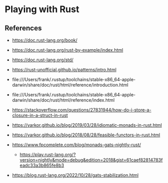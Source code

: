 # Playing with Rust


## References

- https://doc.rust-lang.org/book/
- https://doc.rust-lang.org/rust-by-example/index.html
- https://doc.rust-lang.org/std/

- https://rust-unofficial.github.io/patterns/intro.html

- file:///Users/frank/.rustup/toolchains/stable-x86_64-apple-darwin/share/doc/rust/html/reference/introduction.html
- file:///Users/frank/.rustup/toolchains/stable-x86_64-apple-darwin/share/doc/rust/html/reference/index.html

- https://stackoverflow.com/questions/27831944/how-do-i-store-a-closure-in-a-struct-in-rust

- https://varkor.github.io/blog/2019/03/28/idiomatic-monads-in-rust.html
- https://varkor.github.io/blog/2018/08/28/feasible-functors-in-rust.html
- https://www.fpcomplete.com/blog/monads-gats-nightly-rust/
    - https://play.rust-lang.org/?version=nightly&mode=debug&edition=2018&gist=61caef82814783feadc33a3b865fe8b3

- https://blog.rust-lang.org/2022/10/28/gats-stabilization.html

